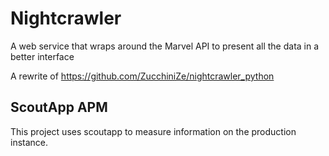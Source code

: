 # Nightcrawler

A web service that wraps around the Marvel API to present all the data in a better interface

A rewrite of https://github.com/ZucchiniZe/nightcrawler_python

## ScoutApp APM

This project uses scoutapp to measure information on the production instance.
